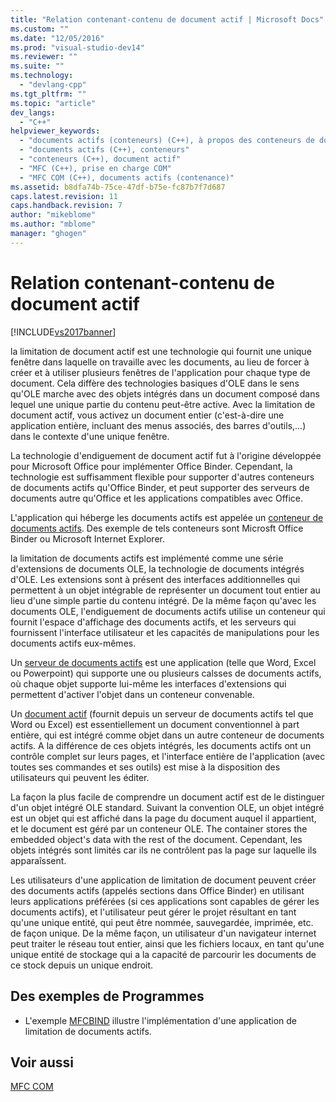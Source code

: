 ```yaml
---
title: "Relation contenant-contenu de document actif | Microsoft Docs"
ms.custom: ""
ms.date: "12/05/2016"
ms.prod: "visual-studio-dev14"
ms.reviewer: ""
ms.suite: ""
ms.technology: 
  - "devlang-cpp"
ms.tgt_pltfrm: ""
ms.topic: "article"
dev_langs: 
  - "C++"
helpviewer_keywords: 
  - "documents actifs (conteneurs) (C++), à propos des conteneurs de documents actifs"
  - "documents actifs (C++), conteneurs"
  - "conteneurs (C++), document actif"
  - "MFC (C++), prise en charge COM"
  - "MFC COM (C++), documents actifs (contenance)"
ms.assetid: b8dfa74b-75ce-47df-b75e-fc87b7f7d687
caps.latest.revision: 11
caps.handback.revision: 7
author: "mikeblome"
ms.author: "mblome"
manager: "ghogen"
---
```

# Relation contenant-contenu de document actif
[!INCLUDE[vs2017banner](../assembler/inline/includes/vs2017banner.md)]

la limitation de document actif est une technologie qui fournit une unique fenêtre dans laquelle on travaille avec les documents, au lieu de forcer à créer et à utiliser plusieurs fenêtres de l'application pour chaque type de document.  Cela diffère des technologies basiques d'OLE dans le sens qu'OLE marche avec des objets intégrés dans un document composé dans lequel une unique partie du contenu peut\-être active.  Avec la limitation de document actif, vous activez un document entier \(c'est\-à\-dire une application entière, incluant des menus associés, des barres d'outils,...\) dans le contexte d'une unique fenêtre.  
  
 La technologie d'endiguement de document actif fut à l'origine développée pour Microsoft Office pour implémenter Office Binder.  Cependant, la technologie est suffisamment flexible pour supporter d'autres conteneurs de documents actifs qu'Office Binder, et peut supporter des serveurs de documents autre qu'Office et les applications compatibles avec Office.  
  
 L'application qui héberge les documents actifs est appelée un [conteneur de documents actifs](../mfc/active-document-containers.md).  Des exemple de tels conteneurs sont Microsft Office Binder ou Microsoft Internet Explorer.  
  
 la limitation de documents actifs est implémenté comme une série d'extensions de documents OLE, la technologie de documents intégrés d'OLE.  Les extensions sont à présent des interfaces additionnelles qui permettent à un objet intégrable de représenter un document tout entier au lieu d'une simple partie du contenu intégré.  De la même façon qu'avec les documents OLE, l'endiguement de documents actifs utilise un conteneur qui fournit l'espace d'affichage des documents actifs, et les serveurs qui fournissent l'interface utilisateur et les capacités de manipulations pour les documents actifs eux\-mêmes.  
  
 Un [serveur de documents actifs](../mfc/active-document-servers.md) est une application \(telle que Word, Excel ou Powerpoint\) qui supporte une ou plusieurs calsses de documents actifs, où chaque objet supporte lui\-même les interfaces d'extensions qui permettent d'activer l'objet dans un conteneur convenable.  
  
 Un [document actif](../mfc/active-documents.md) \(fournit depuis un serveur de documents actifs tel que Word ou Excel\) est essentiellement un document conventionnel à part entière, qui est intégré comme objet dans un autre conteneur de documents actifs.  A la différence de ces objets intégrés, les documents actifs ont un contrôle complet sur leurs pages, et l'interface entière de l'application \(avec toutes ses commandes et ses outils\) est mise à la disposition des utilisateurs qui peuvent les éditer.  
  
 La façon la plus facile de comprendre un document actif est de le distinguer d'un objet intégré OLE standard.  Suivant la convention OLE, un objet intégré est un objet qui est affiché dans la page du document auquel il appartient, et le document est géré par un conteneur OLE.  The container stores the embedded object's data with the rest of the document.  Cependant, les objets intégrés sont limités car ils ne contrôlent pas la page sur laquelle ils apparaîssent.  
  
 Les utilisateurs d'une application de limitation de document peuvent créer des documents actifs \(appelés sections dans Office Binder\) en utilisant leurs applications préférées \(si ces applications sont capables de gérer les documents actifs\), et l'utilisateur peut gérer le projet résultant en tant qu'une unique entité, qui peut être nommée, sauvegardée, imprimée, etc. de façon unique.  De la même façon, un utilisateur d'un navigateur internet peut traiter le réseau tout entier, ainsi que les fichiers locaux, en tant qu'une unique entité de stockage qui a la capacité de parcourir les documents de ce stock depuis un unique endroit.  
  
## Des exemples de Programmes  
  
-   L'exemple [MFCBIND](../top/visual-cpp-samples.md) illustre l'implémentation d'une application de limitation de documents actifs.  
  
## Voir aussi  
 [MFC COM](../mfc/mfc-com.md)